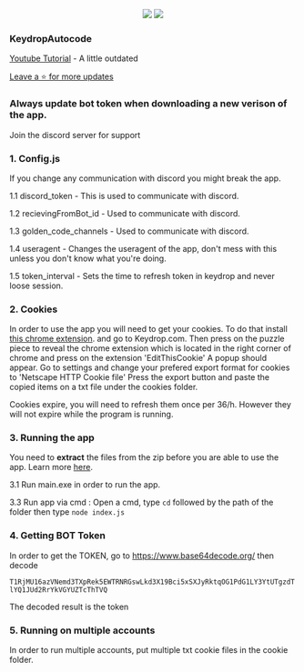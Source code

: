 <p align="center">
  <img src="https://img.shields.io/github/downloads/nan4k7/KeydropAutocode/total?style=for-the-badge&logo=appveyor">
  <img src="https://img.shields.io/github/stars/nan4k7/KeydropAutocode?style=for-the-badge&logo=appveyor">
</p>


### KeydropAutocode
[Youtube Tutorial](https://youtu.be/3tWlimRYWtY) - A little outdated

[Leave a ⭐ for more updates](https://github.com/nan4k7/KeydropAutocode/stargazers)

### **Always update bot token when downloading a new verison of the app.**

Join the discord server for support

### 1. Config.js
If you change any communication with discord you might break the app.

1.1 discord_token - This is used to communicate with discord.

1.2 recievingFromBot_id - Used to communicate with discord.

1.3 golden_code_channels - Used to communicate with discord.

1.4 useragent - Changes the useragent of the app, don't mess with this unless you don't know what you're doing.

1.5 token_interval - Sets the time to refresh token in keydrop and never loose session.

### 2. Cookies
In order to use the app you will need to get your cookies. To do that install [this chrome extension](https://chrome.google.com/webstore/detail/editthiscookie/fngmhnnpilhplaeedifhccceomclgfbg). and go to Keydrop.com.
Then press on the puzzle piece to reveal the chrome extension which is located in the right corner of chrome and press on the extension 'EditThisCookie'
A popup should appear. Go to settings and change your prefered export format for cookies to 'Netscape HTTP Cookie file'
Press the export button and paste the copied items on a txt file under the cookies folder.


Cookies expire, you will need to refresh them once per 36/h.
However they will not expire while the program is running.

### 3. Running the app
You need to **extract** the files from the zip before you are able to use the app. Learn more [here](https://support.microsoft.com/en-us/windows/zip-and-unzip-files-8d28fa72-f2f9-712f-67df-f80cf89fd4e5#:~:text=To%20unzip%20a%20single%20file,and%20then%20follow%20the%20instructions.).

3.1 Run main.exe in order to run the app.

3.3 Run app via cmd : Open a cmd, type `cd` followed by the path of the folder then type `node index.js`


### 4. Getting BOT Token
In order to get the TOKEN, go to https://www.base64decode.org/ then decode

```T1RjMU16azVNemd3TXpRek5EWTRNRGswLkd3X19Bci5xSXJyRktqOG1PdG1LY3YtUTgzdTlYQ1JUd2RrYkVGYUZTcThTVQ```

The decoded result is the token

### 5. Running on multiple accounts

In order to run multiple accounts, put multiple txt cookie files in the cookie folder.
